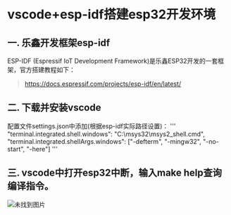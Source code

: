 # vscode+esp-idf搭建esp32开发环境

## **一. 乐鑫开发框架esp-idf**  
ESP-IDF (Espressif IoT Development Framework)是乐鑫ESP32开发的一套框架，官方搭建教程如下：
> https://docs.espressif.com/projects/esp-idf/en/latest/
## **二. 下载并安装vscode**
配置文件settings.json中添加(根据esp-idf实际路径设置)：
'''
"terminal.integrated.shell.windows": "C:\\msys32\\msys2_shell.cmd",
"terminal.integrated.shellArgs.windows": ["-defterm", "-mingw32", "-no-start", "-here"]
'''

##  **三. vscode中打开esp32中断，输入make help查询编译指令。**

![未找到图片](/media/make_cmd.png)


